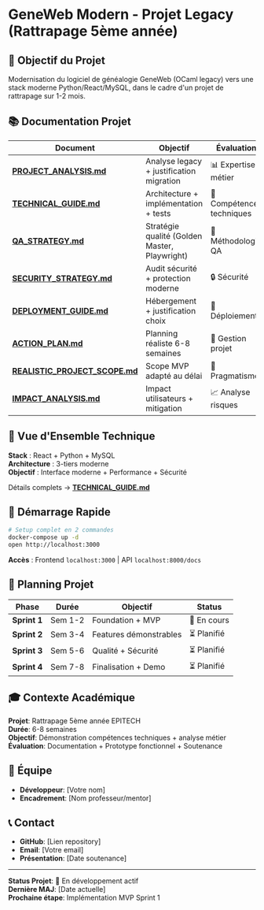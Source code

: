 # GeneWeb Modern - Projet Legacy (Rattrapage 5ème année)

## 🎯 Objectif du Projet

Modernisation du logiciel de généalogie GeneWeb (OCaml legacy) vers une stack moderne Python/React/MySQL, dans le cadre d'un projet de rattrapage sur 1-2 mois.

## 📚 Documentation Projet

| Document | Objectif | Évaluation |
|----------|----------|------------|
| **[PROJECT_ANALYSIS.md](./PROJECT_ANALYSIS.md)** | Analyse legacy + justification migration | 📊 Expertise métier |
| **[TECHNICAL_GUIDE.md](./TECHNICAL_GUIDE.md)** | Architecture + implémentation + tests | 🔧 Compétences techniques |
| **[QA_STRATEGY.md](./QA_STRATEGY.md)** | Stratégie qualité (Golden Master, Playwright) | 🧪 Méthodologie QA |
| **[SECURITY_STRATEGY.md](./SECURITY_STRATEGY.md)** | Audit sécurité + protection moderne | 🔒 Sécurité |
| **[DEPLOYMENT_GUIDE.md](./DEPLOYMENT_GUIDE.md)** | Hébergement + justification choix | 🚀 Déploiement |
| **[ACTION_PLAN.md](./ACTION_PLAN.md)** | Planning réaliste 6-8 semaines | 📅 Gestion projet |
| **[REALISTIC_PROJECT_SCOPE.md](./REALISTIC_PROJECT_SCOPE.md)** | Scope MVP adapté au délai | 🎯 Pragmatisme |
| **[IMPACT_ANALYSIS.md](./IMPACT_ANALYSIS.md)** | Impact utilisateurs + mitigation | 📈 Analyse risques |

## 🎯 Vue d'Ensemble Technique

**Stack** : React + Python + MySQL  
**Architecture** : 3-tiers moderne  
**Objectif** : Interface moderne + Performance + Sécurité  

Détails complets → **[TECHNICAL_GUIDE.md](./TECHNICAL_GUIDE.md)**

## 🚀 Démarrage Rapide

```bash
# Setup complet en 2 commandes
docker-compose up -d
open http://localhost:3000
```

**Accès** : Frontend `localhost:3000` | API `localhost:8000/docs`

## 📅 Planning Projet

| Phase | Durée | Objectif | Status |
|-------|--------|----------|---------|
| **Sprint 1** | Sem 1-2 | Foundation + MVP | 🔄 En cours |
| **Sprint 2** | Sem 3-4 | Features démonstrables | ⏳ Planifié |
| **Sprint 3** | Sem 5-6 | Qualité + Sécurité | ⏳ Planifié |
| **Sprint 4** | Sem 7-8 | Finalisation + Demo | ⏳ Planifié |

## 🎓 Contexte Académique

**Projet**: Rattrapage 5ème année EPITECH  
**Durée**: 6-8 semaines  
**Objectif**: Démonstration compétences techniques + analyse métier  
**Évaluation**: Documentation + Prototype fonctionnel + Soutenance  

## 👥 Équipe

- **Développeur**: [Votre nom]
- **Encadrement**: [Nom professeur/mentor]

## 📞 Contact

- **GitHub**: [Lien repository]
- **Email**: [Votre email]
- **Présentation**: [Date soutenance]

---

**Status Projet**: 🔄 En développement actif  
**Dernière MAJ**: [Date actuelle]  
**Prochaine étape**: Implémentation MVP Sprint 1
